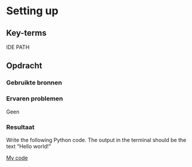 # Setting up

## Key-terms
IDE
PATH

## Opdracht
### Gebruikte bronnen

### Ervaren problemen
Geen

### Resultaat

Write the following Python code. The output in the terminal should be the text “Hello world!”

[My code](code/01_helloworld.py)